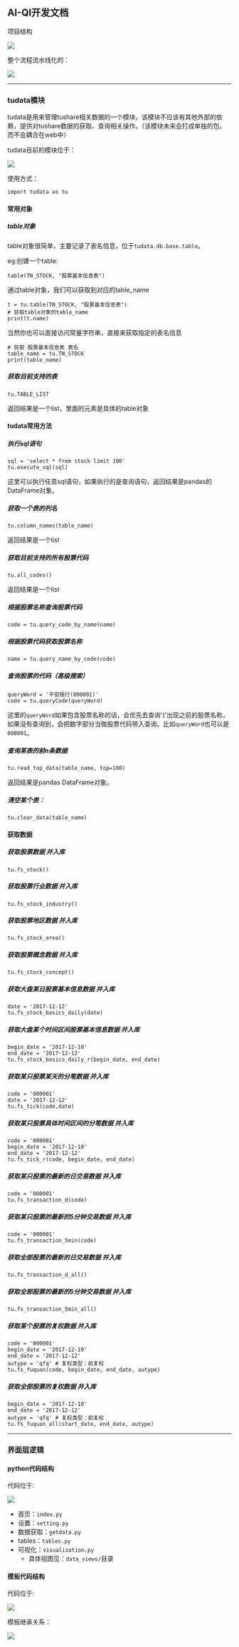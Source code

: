 ## AI-QI开发文档

项目结构

![](./img/E86A839F-AC91-463B-9EB0-D747EBB0F4FC.png)

整个流程流水线化的：

![](./img/BFE4B5BA-55A1-4F9C-A2C5-2838638F43FC.png)

---

### tudata模块

tudata是用来管理tushare相关数据的一个模块，该模块不应该有其他外部的依赖，提供对tushare数据的获取、查询相关操作。（该模块未来会打成单独的包，而不会耦合在web中）

tudata目前的模块位于：

![](./img/42E6147F-C6F3-4FFC-9409-A4F7C70A8A39.png)

使用方式：

```
import tudata as tu
```

#### 常用对象

##### table对象

table对象很简单，主要记录了表名信息，位于`tudata.db.base.table`。

eg:创建一个table:

```
table(TN_STOCK, "股票基本信息表")
```

通过table对象，我们可以获取到对应的table_name

```
t = tu.table(TN_STOCK, "股票基本信息表")
# 获取table对象的table_name
print(t.name)
```

当然你也可以直接访问常量字符串，直接来获取指定的表名信息

```
# 获取 股票基本信息表 表名
table_name = tu.TN_STOCK
print(table_name)
```

##### 获取目前支持的表

```
tu.TABLE_LIST
```

返回结果是一个list，里面的元素是具体的table对象

#### tudata常用方法



##### 执行sql语句

```
sql = 'select * from stock limit 100'
tu.execute_sql(sql)
```

这里可以执行任意sql语句，如果执行的是查询语句，返回结果是pandas的DataFrame对象。

##### 获取一个表的列名

```
tu.column_names(table_name)
```

返回结果是一个list

##### 获取目前支持的所有股票代码

```
tu.all_codes()
```

返回结果是一个list

##### 根据股票名称查询股票代码

```
code = tu.query_code_by_name(name)
```

##### 根据股票代码获取股票名称

```
name = tu.query_name_by_code(code)
```

##### 查询股票的代码（高级搜索）

```
queryWord = '平安银行(000001)'
code = tu.queryCode(queryWord)
```

这里的`queryWord`如果包含股票名称的话，会优先去查询'('出现之前的股票名称，如果没有查询到，会把数字部分当做股票代码带入查询。比如`queryWord`也可以是`000001`。

##### 查询某表的前n条数据

```
tu.read_top_data(table_name, top=100)
```

返回结果是pandas DataFrame对象。

##### 清空某个表：

```
tu.clear_data(table_name)
```

#### 获取数据

##### 获取股票数据 并入库

```
tu.fs_stock()
```

##### 获取股票行业数据 并入库

```
tu.fs_stock_industry()
```

##### 获取股票地区数据 并入库

```
tu.fs_stock_area()
```

##### 获取股票概念数据 并入库

```
tu.fs_stock_concept()
```

##### 获取大盘某日股票基本信息数据 并入库

```
date = '2017-12-12'
tu.fs_stock_basics_daily(date)
```

##### 获取大盘某个时间区间股票基本信息数据 并入库

```
begin_date = '2017-12-10'
end_date = '2017-12-12'
tu.fs_stock_basics_daily_r(begin_date, end_date)
```

##### 获取某只股票某天的分笔数据 并入库

```
code = '000001'
date = '2017-12-12'
tu.fs_tick(code,date)
```

##### 获取某只股票具体时间区间的分笔数据 并入库

```
code = '000001'
begin_date = '2017-12-10'
end_date = '2017-12-12'
tu.fs_tick_r(code, begin_date, end_date)
```

##### 获取某只股票的最新的日交易数据 并入库

```
code = '000001'
tu.fs_transaction_d(code)
```

##### 获取某只股票的最新的5分钟交易数据 并入库

```
code = '000001'
tu.fs_transaction_5min(code)
```

##### 获取全部股票的最新的日交易数据 并入库

```
tu.fs_transaction_d_all()
```

##### 获取全部股票的最新的5分钟交易数据 并入库

```
tu.fs_transaction_5min_all()
```

##### 获取某个股票的复权数据 并入库

```
code = '000001'
begin_date = '2017-12-10'
end_date = '2017-12-12'
autype = 'qfq' # 复权类型：前复权
tu.fs_fuquan(code, begin_date, end_date, autype)
```

##### 获取全部股票的复权数据 并入库

```
begin_date = '2017-12-10'
end_date = '2017-12-12'
autype = 'qfq' # 复权类型：前复权
tu.fs_fuquan_all(start_date, end_date, autype)
```

---

### 界面层逻辑

#### python代码结构
 
代码位于:

![](./img/70776BFB-8AE8-48E7-8CD1-6091E804C881.png)

- 首页：`index.py`
- 设置：`setting.py`
- 数据获取：`getdata.py`
- tables：`tables.py`
- 可视化：`visualization.py`
	- 具体视图见：`data_views/`目录

#### 模板代码结构

代码位于:

![](./img/68CA930B-473C-4B9F-87DE-FCDCF7E0D5D4.png)

模板继承关系：

![](./img/56E38D76-426B-4CF4-BC2C-CDAB6ECE2BCC.png)